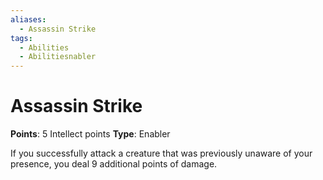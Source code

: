 ```yaml
---
aliases:
  - Assassin Strike
tags:
  - Abilities
  - Abilitiesnabler
---
```


# Assassin Strike

**Points**: 5 Intellect points
**Type**: Enabler

If you successfully attack a creature that was previously unaware of your presence, you deal 9 additional points of damage.
